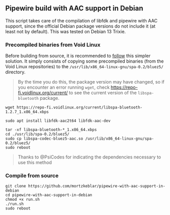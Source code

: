 ## Pipewire build with AAC support in Debian

This script takes care of the compilation of libfdk and pipewire with AAC support, since the official Debian package versions do not include it (at least not by default). This was tested on Debian 13 Trixie.


### Precompiled binaries from Void Linux 

Before building from source, it is recommended to [follow](https://www.reddit.com/r/linuxaudio/comments/11fgoqq/how_to_enable_bluetooth_aac_codec_in_pipewire/) this simpler solution. It simply consists of copying some precompiled binaries (from the Void Linux repositories) to the `/usr/lib/x86_64-linux-gnu/spa-0.2/bluez5/` directory.

> By the time you do this, the package version may have changed, so if you encounter an error running `wget`, check https://repo-fi.voidlinux.org/current/ to see the current version of the `libspa-bluetooth` package.
```
wget https://repo-fi.voidlinux.org/current/libspa-bluetooth-1.2.7_1.x86_64.xbps

sudo apt install libfdk-aac2t64 libfdk-aac-dev

tar -xf libspa-bluetooth-*_1.x86_64.xbps
cd ./usr/lib/spa-0.2/bluez5/
sudo cp libspa-codec-bluez5-aac.so /usr/lib/x86_64-linux-gnu/spa-0.2/bluez5/
sudo reboot
```

> Thanks to @PsiCodes for indicating the dependencies necessary to use this method



### Compile from source


```
git clone https://github.com/mortzkeblar/pipewire-with-aac-support-in-debian
cd pipewire-with-aac-support-in-debian 
chmod +x run.sh
./run.sh
sudo reboot
```
